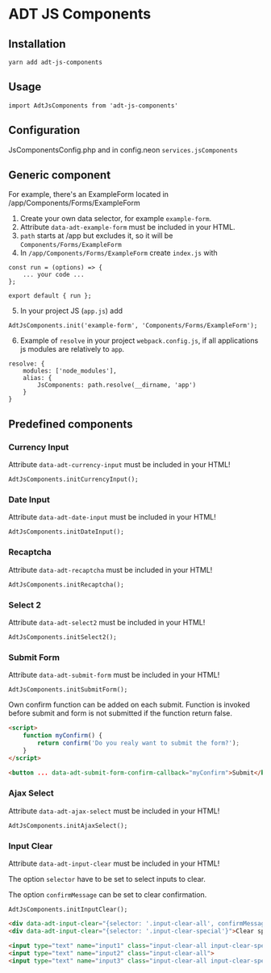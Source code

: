 # ADT JS Components

## Installation

```
yarn add adt-js-components
```

## Usage

```
import AdtJsComponents from 'adt-js-components'
```

## Configuration

JsComponentsConfig.php and in config.neon `services.jsComponents`

## Generic component

For example, there's an ExampleForm located in /app/Components/Forms/ExampleForm

1. Create your own data selector, for example `example-form`.
2. Attribute `data-adt-example-form` must be included in your HTML.
3. `path` starts at /app but excludes it, so it will be `Components/Forms/ExampleForm`
4. In `/app/Components/Forms/ExampleForm` create `index.js` with

```
const run = (options) => {
    ... your code ...
};

export default { run };
```

5. In your project JS (`app.js`) add

```
AdtJsComponents.init('example-form', 'Components/Forms/ExampleForm');
```

6. Example of `resolve` in your project `webpack.config.js`, if all applications js modules are relatively to `app`.

```
resolve: {
	modules: ['node_modules'],
	alias: {
		JsComponents: path.resolve(__dirname, 'app')
	}
}
```


## Predefined components

### Currency Input

Attribute `data-adt-currency-input` must be included in your HTML!

```
AdtJsComponents.initCurrencyInput();
```

### Date Input

Attribute `data-adt-date-input` must be included in your HTML!

```
AdtJsComponents.initDateInput();
```

### Recaptcha

Attribute `data-adt-recaptcha` must be included in your HTML!

```
AdtJsComponents.initRecaptcha();
```

### Select 2

Attribute `data-adt-select2` must be included in your HTML!

```
AdtJsComponents.initSelect2();
```

### Submit Form

Attribute `data-adt-submit-form` must be included in your HTML!

```
AdtJsComponents.initSubmitForm();
```

Own confirm function can be added on each submit.
Function is invoked before submit and form is not submitted if the function return false.

```html
<script>
	function myConfirm() {
		return confirm('Do you realy want to submit the form?');
	}
</script>

<button ... data-adt-submit-form-confirm-callback="myConfirm">Submit</button>
```

### Ajax Select

Attribute `data-adt-ajax-select` must be included in your HTML!

```
AdtJsComponents.initAjaxSelect();
```

### Input Clear

Attribute `data-adt-input-clear` must be included in your HTML!

The option `selector` have to be set to select inputs to clear.

The option `confirmMessage` can be set to clear confirmation.

```
AdtJsComponents.initInputClear();
```

```html
<div data-adt-input-clear="{selector: '.input-clear-all', confirmMessage: 'Do you really want to clear all inputs?'}">Clear all</div>
<div data-adt-input-clear="{selector: '.input-clear-special'}">Clear special</div>

<input type="text" name="input1" class="input-clear-all input-clear-special">
<input type="text" name="input2" class="input-clear-all">
<input type="text" name="input3" class="input-clear-all input-clear-special">
```
